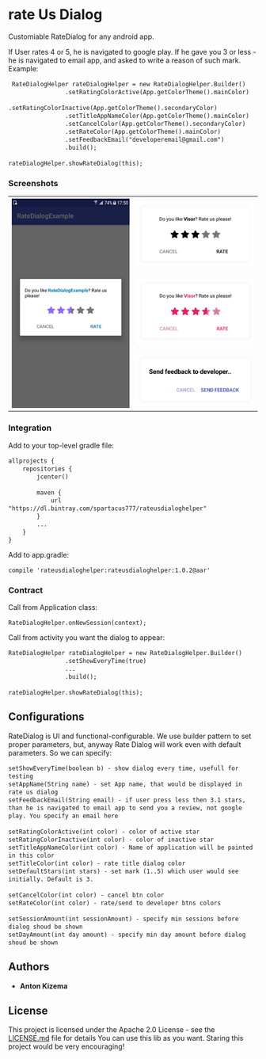 # rate Us Dialog

Customiable RateDialog for any android app.

If User rates 4 or 5, he is navigated to google play.
If he gave you 3 or less - he is navigated to email app, and asked to write a reason of such mark.
Example:

```
 RateDialogHelper rateDialogHelper = new RateDialogHelper.Builder()
                .setRatingColorActive(App.getColorTheme().mainColor)
                .setRatingColorInactive(App.getColorTheme().secondaryColor)
                .setTitleAppNameColor(App.getColorTheme().mainColor)
                .setCancelColor(App.getColorTheme().secondaryColor)
                .setRateColor(App.getColorTheme().mainColor)
                .setFeedbackEmail("developeremail@gmail.com")
                .build();

rateDialogHelper.showRateDialog(this);
```

### Screenshots

<table>
    <col width="50%">
<tr>
  <th width="50%" rowspan="3"> <img src="promo/rate.png" /></th>
  <td width="50%"><img src="promo/rate1.png"/></td>
</tr>
<tr>
  <td><img src="promo/rate3.png"/></td>
</tr>
 <tr>
 <td><img src="promo/rate2.png"/></td>
</tr>
</table>

### Integration

Add to your top-level gradle file:

```
allprojects {
    repositories {
        jcenter()

        maven {
            url "https://dl.bintray.com/spartacus777/rateusdialoghelper"
        }
        ...
    }
}
```

Add to app.gradle:
```
compile 'rateusdialoghelper:rateusdialoghelper:1.0.2@aar'
```

### Contract

Call from Application class:

```
RateDialogHelper.onNewSession(context);
```

Call from activity you want the dialog to appear:

```
RateDialogHelper rateDialogHelper = new RateDialogHelper.Builder()
                .setShowEveryTime(true)
                ...
                .build();

rateDialogHelper.showRateDialog(this);
```

## Configurations

RateDialog is UI and functional-configurable.
We use builder pattern to set proper parameters, but, anyway Rate Dialog will work even with default parameters.
So we can specify:
```
setShowEveryTime(boolean b) - show dialog every time, usefull for testing
setAppName(String name) - set App name, that would be displayed in rate us dialog
setFeedbackEmail(String email) - if user press less then 3.1 stars, than he is navigated to email app to send you a review, not google play. You specify an email here

setRatingColorActive(int color) - color of active star
setRatingColorInactive(int color) - color of inactive star
setTitleAppNameColor(int color) - Name of application will be painted in this color
setTitleColor(int color) - rate title dialog color
setDefaultStars(int stars) - set mark (1..5) which user would see initially. Default is 3.

setCancelColor(int color) - cancel btn color
setRateColor(int color) - rate/send to developer btns colors

setSessionAmount(int sessionAmount) - specify min sessions before dialog shoud be shown
setDayAmount(int day amount) - specify min day amount before dialog shoud be shown
```

## Authors

* **Anton Kizema**

## License

This project is licensed under the Apache 2.0 License - see the [LICENSE.md](LICENSE.md) file for details
You can use this lib as you want. Staring this project would be very encouraging!

